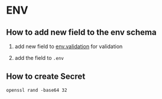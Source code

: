 # ENV

## How to add new field to the env schema

1. add new field to [env.validation](../src/evn.validation.ts) for validation

2. add the field to `.env`

## How to create Secret

```openssl rand -base64 32```
